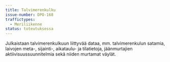 ```yaml
---
title: Talvimerenkulku
issue-number: DPO-168
traffictypes:
  - Meriliikenne
status: toteutuksessa
---
```


Julkaistaan talvimerenkulkuun liittyvää dataa, mm. talvimerenkulun satamia, laivojen meta-, sijainti-, aikataulu- ja tilatietoja, jäänmurtajien aktiivisuussuunnitelmia sekä niiden murtamat väylät.